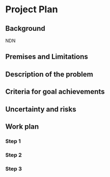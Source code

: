 # Project Plan

## Background

NDN

## Premises and Limitations

## Description of the problem


## Criteria for goal achievements


## Uncertainty and risks


## Work plan

### Step 1

### Step 2

### Step 3




